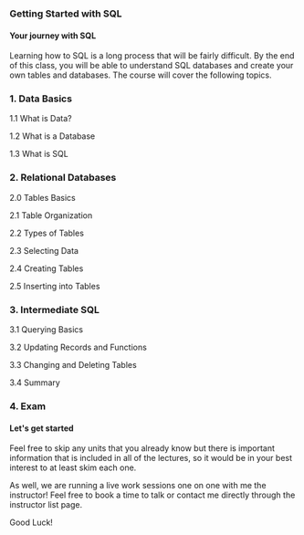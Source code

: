 ### Getting Started with SQL

#### Your journey with SQL
Learning how to SQL is a long process that will be fairly difficult. By the end of this class, you will be able to understand SQL databases and create your own tables and databases. The course will cover the following topics.

### 1. Data Basics

  1.1 What is Data?

  1.2 What is a Database

  1.3 What is SQL

### 2. Relational Databases

  2.0 Tables Basics

  2.1 Table Organization

  2.2 Types of Tables

  2.3 Selecting Data

  2.4 Creating Tables

  2.5 Inserting into Tables   

### 3. Intermediate SQL

  3.1 Querying Basics

  3.2 Updating Records and Functions

  3.3 Changing and Deleting Tables

  3.4 Summary

### 4. Exam   


#### Let's get started

Feel free to skip any units that you already know but there is important information that is included in all of the lectures, so it would be in your best interest to at least skim each one.

As well, we are running a live work sessions one on one with me the instructor! Feel free to book a time to talk or contact me directly through the instructor list page.

Good Luck!
